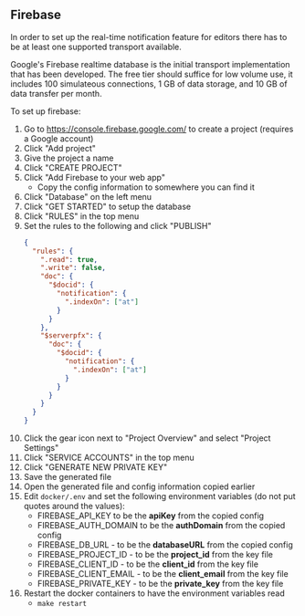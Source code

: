 Firebase
--------

In order to set up the real-time notification feature for editors there
has to be at least one supported transport available.

Google's Firebase realtime database is the initial transport
implementation that has been developed.  The free tier should suffice
for low volume use, it includes 100 simulateous connections, 1 GB of
data storage, and 10 GB of data transfer per month.

To set up firebase:

1. Go to https://console.firebase.google.com/ to create a project
   (requires a Google account)
2. Click "Add project"
3. Give the project a name
4. Click "CREATE PROJECT"
5. Click "Add Firebase to your web app"
   - Copy the config information to somewhere you can find it
6. Click "Database" on the left menu
7. Click "GET STARTED" to setup the database
8. Click "RULES" in the top menu
9. Set the rules to the following and click "PUBLISH"
    ``` json
    {
      "rules": {
        ".read": true,
        ".write": false,
        "doc": {
          "$docid": {
            "notification": {
              ".indexOn": ["at"]
            }
          }
        },
        "$serverpfx": {
          "doc": {
            "$docid": {
              "notification": {
                ".indexOn": ["at"]
              }
            }
          }
        }
      }
    }
    ```
10. Click the gear icon next to "Project Overview" and select "Project Settings"
11. Click "SERVICE ACCOUNTS" in the top menu
12. Click "GENERATE NEW PRIVATE KEY"
13. Save the generated file
14. Open the generated file and config information copied earlier
15. Edit `docker/.env` and set the following environment variables (do not put quotes around the values):
    - FIREBASE_API_KEY to be the **apiKey** from the copied config
    - FIREBASE_AUTH_DOMAIN to be the **authDomain** from the copied config
    - FIREBASE_DB_URL - to be the **databaseURL** from the copied config
    - FIREBASE_PROJECT_ID - to be the **project_id** from the key file
    - FIREBASE_CLIENT_ID - to be the **client_id** from the key file
    - FIREBASE_CLIENT_EMAIL - to be the **client_email** from the key file
    - FIREBASE_PRIVATE_KEY - to be the **private_key** from the key file
16. Restart the docker containers to have the environment variables read
    - `make restart`
